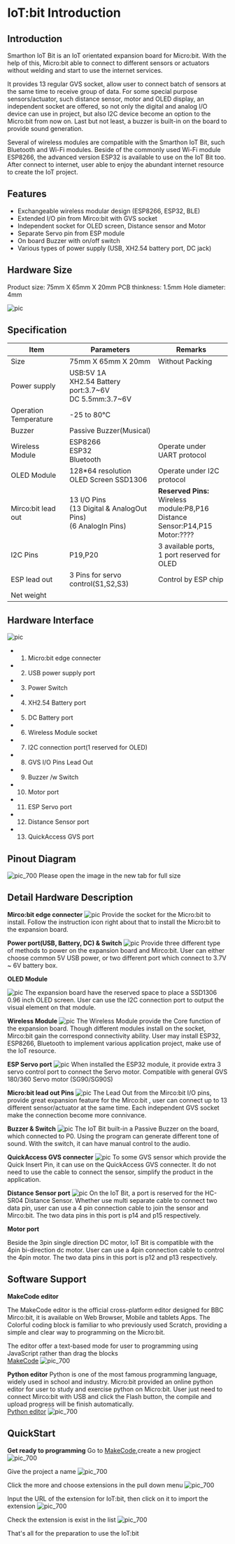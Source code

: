 # IoT:bit Introduction

## Introduction
Smarthon IoT Bit is an IoT orientated expansion board for Micro:bit. With the help of this, Micro:bit able to connect to different sensors or actuators without welding and start to use the internet services. 
<P>
It provides 13 regular GVS socket, allow user to connect batch of sensors at the same time to receive group of data. For some special purpose sensors/actuator, such distance sensor, motor and OLED display, an independent socket are offered, so not only the digital and analog I/O device can use in project, but also I2C device become an option to the Micro:bit from now on. Last but not least, a buzzer is built-in on the board to provide sound generation.
<P>
Several of wireless modules are compatible with the Smarthon IoT Bit, such Bluetooth and Wi-Fi modules. Beside of the commonly used Wi-Fi module ESP8266, the advanced version ESP32 is available to use on the IoT Bit too. After connect to internet, user able to enjoy the abundant internet resource to create the IoT project.
<P>

## Features
* Exchangeable wireless modular design (ESP8266, ESP32, BLE)
* Extended I/O pin from Mirco:bit with GVS socket
* Independent socket for OLED screen, Distance sensor and Motor
* Separate Servo pin from ESP module
* On board Buzzer with on/off switch
* Various types of power supply (USB, XH2.54 battery port, DC jack) 

## Hardware Size

Product size: 75mm X 65mm X 20mm
PCB thinkness: 1.5mm
Hole diameter: 4mm

![pic](images/iot_image01.png)

## Specification

|Item|Parameters|Remarks|
|--|--|--|
|Size|75mm X 65mm X 20mm| Without Packing|
|Power supply| USB:5V 1A <BR> XH2.54 Battery port:3.7~6V<BR>DC 5.5mm:3.7~6V||
|Operation Temperature|-25 to 80℃||
|Buzzer|Passive Buzzer(Musical)||
|Wireless Module|ESP8266<BR>ESP32<BR>Bluetooth|Operate under UART protocol|
|OLED Module|128*64 resolution OLED Screen SSD1306|Operate under I2C protocol|
|Mirco:bit lead out|13 I/O Pins<BR>(13 Digital & AnalogOut Pins)<BR>(6 AnalogIn Pins)|<B>Reserved Pins:</B><BR>Wireless module:P8,P16<BR>Distance Sensor:P14,P15<BR>Motor:????|
|I2C Pins|P19,P20|3 available ports,<BR>1 port reserved for OLED|
|ESP lead out|3 Pins for servo control(S1,S2,S3)|Control by ESP chip|
|Net weight|||


## Hardware Interface
![pic](images/iot_image02.png)

* 1. Micro:bit edge connecter
* 2. USB power supply port
* 3. Power Switch
* 4. XH2.54 Battery port
* 5. DC Battery port
* 6. Wireless Module socket
* 7. I2C connection port(1 reserved for OLED)
* 8. GVS I/O Pins Lead Out
* 9. Buzzer /w Switch
* 10. Motor port
* 11. ESP Servo port
* 12. Distance Sensor port
* 13. QuickAccess GVS port

## Pinout Diagram
![pic_700](images/iot_image03.png)
Please open the image in the new tab for full size

## Detail Hardware Description

<B>Mirco:bit edge connecter</B>
![pic](images/iot_image04.png)
Provide the socket for the Micro:bit to install. Follow the instruction icon right about that to install the Micro:bit to the expansion board.

<B>Power port(USB, Battery, DC) & Switch</B>
![pic](images/iot_image05.png)
Provide three different type of methods to power on the expansion board and Mirco:bit. User can either choose common 5V USB power, or two different port which connect to 3.7V ~ 6V battery box. 

<B>OLED Module</B>

![pic](images/iot_image06.png)
The expansion board have the reserved space to place a SSD1306 0.96 inch OLED screen. User can use the I2C connection port to output the visual element on that module.

<B>Wireless Module</B>
![pic](images/iot_image07.png)
The Wireless Module provide the Core function of the expansion board. Though different modules install on the socket, Mirco:bit gain the correspond connectivity ability. User may install ESP32, ESP8266, Bluetooth to implement various application project, make use of the IoT resource.

<B>ESP Servo port</B>
![pic](images/iot_image08.png)
When installed the ESP32 module, it provide extra 3 servo control port to connect the Servo motor. Compatible with general GVS 180/360 Servo motor (SG90/SG90S)

<B>Micro:bit lead out Pins</B>
![pic](images/iot_image09.png)
The Lead Out from the Mirco:bit I/O pins, provide great expansion feature for the Mirco:bit , user can connect up to 13 different sensor/actuator at the same time. Each independent GVS socket make the connection become more connivance. 

<B>Buzzer & Switch</B>
![pic](images/iot_image10.png)
The IoT Bit built-in a Passive Buzzer on the board, which connected to P0. Using the program can generate different tone of sound. With the switch, it can have manual control to the audio.

<B>QuickAccess GVS connecter</B>
![pic](images/iot_image11.png)
To some GVS sensor which provide the Quick Insert Pin, it can use on the QuickAccess GVS connecter. It do not need to use the cable to connect the sensor, simplify the product in the application.

<B>Distance Sensor port</B>
![pic](images/iot_image12.png)
On the IoT Bit, a port is reserved for the HC-SR04 Distance Sensor. Whether use multi separate cable to connect two data pin, user can use a 4 pin connection cable to join the sensor and Mirco:bit. The two data pins in this port is p14 and p15 respectively.

<B>Motor port</B>

Beside the 3pin single direction DC motor, IoT Bit is compatible with the 4pin bi-direction dc motor. User can use a 4pin connection cable to control the 4pin motor.
The two data pins in this port is p12 and p13 respectively. 

## Software Support

<B>MakeCode editor</B>

The MakeCode editor is the official cross-platform editor designed for BBC Mirco:bit, it is available on Web Browser, Mobile and tablets Apps. The Colorful coding block is familiar to who previously used Scratch, providing a simple and clear way to programming on the Micro:bit.<P>
The editor offer a text-based mode for user to programming using JavaScript rather than drag the blocks<BR>
[MakeCode](https://makecode.microbit.org/#editor)
![pic_700](images/iot_image13.png)

<B>Python editor</B>
Python is one of the most famous programming language, widely used in school and industry. Micro:bit provided an online python editor for user to study and exercise python on Micro:bit. User just need to connect Mirco:bit with USB and click the Flash button, the compile and upload progress will be finish automatically. <BR>
[Python editor](https://python.microbit.org/v/2.0)
![pic_700](images/iot_image14.png)

## QuickStart

<B> Get ready to programming</B>
Go to [MakeCode](https://makecode.microbit.org),create a new progject
![pic_700](images/iot_image15.png)<P>
Give the project a name
![pic_700](images/iot_image16.png)<P>
Click the more and choose extensions in the pull down menu
![pic_700](images/iot_image17.png)<P>
Input the URL of the extension for IoT:bit, then click on it to import the extension
![pic_700](images/iot_image18.png)<P>
Check the extension is exist in the list
![pic_700](images/iot_image19.png)<P>
That's all for the preparation to use the IoT:bit
